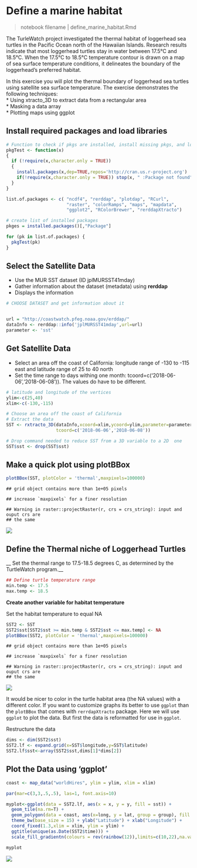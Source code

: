 # Define a marine habitat

> notebook filename \| define\_marine\_habitat.Rmd

The TurleWatch project investigated the thermal habitat of loggerhead
sea turtles in the Pacific Ocean north of the Hawaiian Islands. Research
results indicate that most loggerhead turtles stay in water between
17.5°C and 18.5°C. When the 17.5°C to 18.5°C temperature contour is
drawn on a map of sea surface temperature conditions, it delineates the
boundary of the loggerhead’s preferred habitat.

In this exercise you will plot the thermal boundary of loggerhead sea
turtles using satellite sea surface temperature. The exercise
demonstrates the following techniques:  
\* Using xtracto\_3D to extract data from a rectangular area  
\* Masking a data array  
\* Plotting maps using ggplot

## Install required packages and load libraries

``` r
# Function to check if pkgs are installed, install missing pkgs, and load
pkgTest <- function(x)
{
  if (!require(x,character.only = TRUE))
  {
    install.packages(x,dep=TRUE,repos='http://cran.us.r-project.org')
    if(!require(x,character.only = TRUE)) stop(x, " :Package not found")
  }
}

list.of.packages <- c( "ncdf4", "rerddap", "plotdap", "RCurl",  
                       "raster", "colorRamps", "maps", "mapdata",
                       "ggplot2", "RColorBrewer", "rerddapXtracto")

# create list of installed packages
pkges = installed.packages()[,"Package"]

for (pk in list.of.packages) {
  pkgTest(pk)
}
```

## Select the Satellite Data

-   Use the MUR SST dataset (ID jplMURSST41mday)  
-   Gather information about the dataset (metadata) using **rerddap**  
-   Displays the information

``` r
# CHOOSE DATASET and get information about it 


url = "http://coastwatch.pfeg.noaa.gov/erddap/"
dataInfo <- rerddap::info('jplMURSST41mday',url=url)
parameter <- 'sst'
```

## Get Satellite Data

-   Select an area off the coast of California: longitude range of -130
    to -115 east and latitude range of 25 to 40 north  
-   Set the time range to days withing one month:
    tcoord=c(‘2018-06-06’,‘2018-06-08’)). The values do have to be
    different.

``` r
# latitude and longitude of the vertices
ylim<-c(25,40)
xlim<-c(-130,-115)

# Choose an area off the coast of California
# Extract the data
SST <- rxtracto_3D(dataInfo,xcoord=xlim,ycoord=ylim,parameter=parameter, 
                   tcoord=c('2018-06-06','2018-06-08'))

# Drop command needed to reduce SST from a 3D variable to a 2D  one  
SST$sst <- drop(SST$sst) 
```

## Make a quick plot using plotBBox

``` r
plotBBox(SST, plotColor = 'thermal',maxpixels=100000)
```

    ## grid object contains more than 1e+05 pixels

    ## increase `maxpixels` for a finer resolution

    ## Warning in raster::projectRaster(r, crs = crs_string): input and ouput crs are
    ## the same

![](define_marine_habitat_files/figure-gfm/qplot-1.png)<!-- -->

## Define the Thermal niche of Loggerhead Turtles

\_\_ Set the thermal range to 17.5-18.5 degrees C, as determined by the
TurtleWatch program.\_\_

``` r
## Define turtle temperature range
min.temp <- 17.5
max.temp <- 18.5
```

**Create another variable for habitat temperature**

Set the habitat temperature to equal NA

``` r
SST2 <- SST
SST2$sst[SST2$sst >= min.temp & SST2$sst <= max.temp] <- NA
plotBBox(SST2, plotColor = 'thermal',maxpixels=100000)
```

    ## grid object contains more than 1e+05 pixels

    ## increase `maxpixels` for a finer resolution

    ## Warning in raster::projectRaster(r, crs = crs_string): input and ouput crs are
    ## the same

![](define_marine_habitat_files/figure-gfm/makeVar-1.png)<!-- -->

It would be nicer to color in the turtle habitat area (the NA values)
with a different color. If you want to customize graphs its better to
use `ggplot` than the `plotBBox` that comes with `rerrdapXtracto`
package. Here we will use `ggplot` to plot the data. But first the data
is reformatted for use in `ggplot`.

Restructure the data

``` r
dims <- dim(SST2$sst)
SST2.lf <- expand.grid(x=SST$longitude,y=SST$latitude)
SST2.lf$sst<-array(SST2$sst,dims[1]*dims[2])
```

## Plot the Data using ‘ggplot’

``` r
coast <- map_data("worldHires", ylim = ylim, xlim = xlim)

par(mar=c(3,3,.5,.5), las=1, font.axis=10)

myplot<-ggplot(data = SST2.lf, aes(x = x, y = y, fill = sst)) +
  geom_tile(na.rm=T) +
  geom_polygon(data = coast, aes(x=long, y = lat, group = group), fill = "grey80") +
  theme_bw(base_size = 15) + ylab("Latitude") + xlab("Longitude") +
  coord_fixed(1.3,xlim = xlim, ylim = ylim) +
  ggtitle(unique(as.Date(SST2$time))) +
  scale_fill_gradientn(colours = rev(rainbow(12)),limits=c(10,22),na.value = "firebrick4") 

myplot
```

![](define_marine_habitat_files/figure-gfm/plot-1.png)<!-- -->
